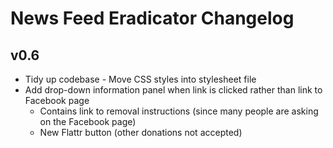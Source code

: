 News Feed Eradicator Changelog
==============================

v0.6
----
 - Tidy up codebase - Move CSS styles into stylesheet file
 - Add drop-down information panel when link is clicked rather than link to Facebook page
   - Contains link to removal instructions (since many people are asking on the Facebook page)
   - New Flattr button (other donations not accepted)